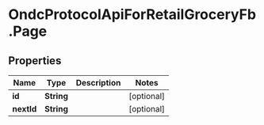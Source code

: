 # OndcProtocolApiForRetailGroceryFb.Page

## Properties
Name | Type | Description | Notes
------------ | ------------- | ------------- | -------------
**id** | **String** |  | [optional] 
**nextId** | **String** |  | [optional] 
